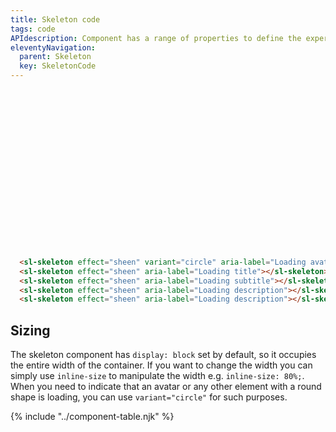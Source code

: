 ```yaml
---
title: Skeleton code
tags: code
APIdescription: Component has a range of properties to define the experience in different use cases.
eleventyNavigation:
  parent: Skeleton
  key: SkeletonCode
---
```

<style>
.ds-example__skeleton {
  display: flex;
  flex-direction: column;
  gap: 0.8rem;
  background-color: var(--background-color);
  padding: 0.8rem;
  border-radius: 0.4rem;
}

.ds-example__skeleton sl-skeleton {
  min-block-size: 3rem;
}

.ds-example__skeleton sl-skeleton:first-child {
    inline-size: 3rem;
}

.ds-example__skeleton sl-skeleton:nth-child(2) {
    inline-size: 40rem;
}

.ds-example__skeleton sl-skeleton:nth-child(3) {
    inline-size: 80%;
}

.ds-example__skeleton sl-skeleton:nth-child(4) {
    inline-size: 60%;
}

.ds-example__skeletons-wrapper {
    display: inline-flex;
    gap: 1.2rem;
}
</style>

<section class="no-heading">

<div class="ds-example">
  <div class="ds-example__skeleton">
    <div class="ds-example__skeletons-wrapper">
      <sl-skeleton effect="sheen" variant="circle" aria-label="Loading avatar"></sl-skeleton>
      <sl-skeleton effect="sheen" aria-label="Loading title"></sl-skeleton>
    </div>
    <sl-skeleton effect="sheen" aria-label="Loading subtitle"></sl-skeleton>
    <sl-skeleton effect="sheen" aria-label="Loading description"></sl-skeleton>
    <sl-skeleton effect="sheen" aria-label="Loading description"></sl-skeleton>
  </div>
</div>

<div class="ds-code">

  ```html
    <sl-skeleton effect="sheen" variant="circle" aria-label="Loading avatar"></sl-skeleton>
    <sl-skeleton effect="sheen" aria-label="Loading title"></sl-skeleton>
    <sl-skeleton effect="sheen" aria-label="Loading subtitle"></sl-skeleton>
    <sl-skeleton effect="sheen" aria-label="Loading description"></sl-skeleton>
    <sl-skeleton effect="sheen" aria-label="Loading description"></sl-skeleton>
  ```

</div>

</section>

<ds-install-info link-in-navigation package="skeleton"></ds-install-info>

<section>

## Sizing

The skeleton component has `display: block` set by default, so it occupies the entire width of the container.
If you want to change the width you can simply use `inline-size` to manipulate the width e.g. `inline-size: 80%;`.
When you need to indicate that an avatar or any other element with a round shape is loading, you can use `variant="circle"` for such purposes.

</section>

{% include "../component-table.njk" %}
